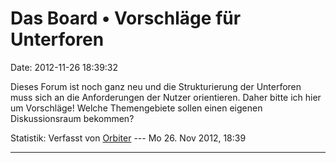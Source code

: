 Das Board • Vorschläge für Unterforen
=====================================

Date: 2012-11-26 18:39:32

Dieses Forum ist noch ganz neu und die Strukturierung der Unterforen
muss sich an die Anforderungen der Nutzer orientieren. Daher bitte ich
hier um Vorschläge! Welche Themengebiete sollen einen eigenen
Diskussionsraum bekommen?

Statistik: Verfasst von
[Orbiter](http://ddb-forum.de/memberlist.php?mode=viewprofile&u=2) ---
Mo 26. Nov 2012, 18:39

------------------------------------------------------------------------
